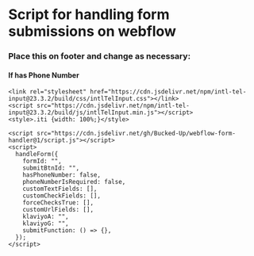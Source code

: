 # Script for handling form submissions on webflow

### Place this on footer and change as necessary:

#### If has Phone Number

```
<link rel="stylesheet" href="https://cdn.jsdelivr.net/npm/intl-tel-input@23.3.2/build/css/intlTelInput.css"></link>
<script src="https://cdn.jsdelivr.net/npm/intl-tel-input@23.3.2/build/js/intlTelInput.min.js"></script>
<style>.iti {width: 100%;}</style>
```

```
<script src="https://cdn.jsdelivr.net/gh/Bucked-Up/webflow-form-handler@1/script.js"></script>
<script>
  handleForm({
    formId: "",
    submitBtnId: "",
    hasPhoneNumber: false,
    phoneNumberIsRequired: false,
    customTextFields: [],
    customCheckFields: [],
    forceChecksTrue: [],
    customUrlFields: [],
    klaviyoA: "",
    klaviyoG: "",
    submitFunction: () => {},
  });
</script>
```
